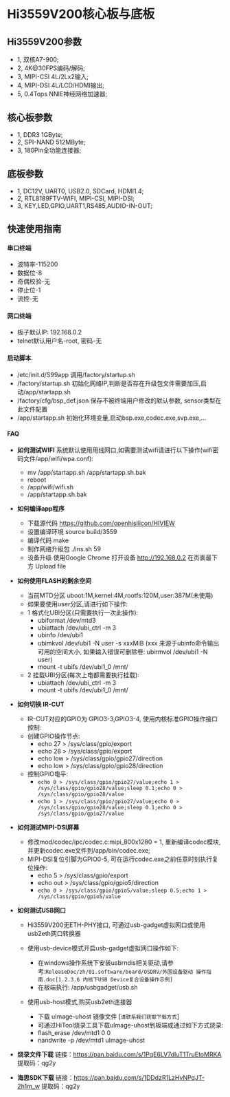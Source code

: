 
# Hi3559V200核心板与底板

## Hi3559V200参数

* 1, 双核A7-900;
* 2, 4K@30FPS编码/解码;
* 3, MIPI-CSI 4L/2Lx2输入;
* 4, MIPI-DSI 4L/LCD/HDMI输出;
* 5, 0.4Tops NNIE神经网络加速器;

## 核心板参数

* 1, DDR3 1GByte;
* 2, SPI-NAND 512MByte;  
* 3, 180Pin全功能连接器;

## 底板参数

* 1, DC12V, UART0, USB2.0, SDCard, HDMI1.4;
* 2, RTL8189FTV-WIFI, MIPI-CSI, MIPI-DSI;
* 3, KEY,LED,GPIO,UART1,RS485,AUDIO-IN-OUT;

## 快速使用指南


#### 串口终端
*  波特率-115200
*  数据位-8
*  奇偶校验-无
*  停止位-1
*  流控-无

#### 网口终端

* 板子默认IP: 192.168.0.2
* telnet默认用户名-root, 密码-无 


#### 启动脚本

* /etc/init.d/S99app
    调用/factory/startup.sh
* /factory/startup.sh
    初始化网络IP,判断是否存在升级包文件需要加压,启动/app/startapp.sh
* /factory/cfg/bsp_def.json
    保存不被终端用户修改的默认参数, sensor类型在此文件配置
* /app/startapp.sh
    初始化环境变量,启动bsp.exe,codec.exe,svp.exe,...

#### FAQ
* **如何测试WIFI**
    系统默认使用用线网口,如需要测试wifi请进行以下操作(wifi密码文件/app/wifi/wpa.conf):
    * mv /app/startapp.sh /app/startapp.sh.bak
    * reboot
    * /app/wifi/wifi.sh
    * /app/startapp.sh.bak
* **如何编译app程序**
    * 下载源代码 https://github.com/openhisilicon/HIVIEW
    * 设置编译环境 source build/3559
    * 编译代码 make
    * 制作网络升级包 ./ins.sh 59
    * 设备升级 使用Google Chrome 打开设备 http://192.168.0.2 在页面最下方 Upload file

* **如何使用FLASH的剩余空间**
    * 当前MTD分区 uboot:1M,kernel:4M,rootfs:120M,user:387M(未使用)
    * 如果要使用user分区,请进行如下操作:
    * 1 格式化UBI分区(只需要执行一次此操作):
      *  ubiformat /dev/mtd3
      *  ubiattach /dev/ubi_ctrl -m 3
      *  ubinfo /dev/ubi1
      *  ubimkvol /dev/ubi1 -N user -s xxxMiB 
        (xxx 来源于ubinfo命令输出可用的空间大小, 
        如果输入错误可删除卷: ubirmvol /dev/ubi1 -N user)
      *  mount -t ubifs /dev/ubi1_0 /mnt/ 
    * 2 挂载UBI分区(每次上电都需要执行挂载):
      *  ubiattach /dev/ubi_ctrl -m 3
      *  mount -t ubifs /dev/ubi1_0 /mnt/

* **如何切换 IR-CUT**
    *  IR-CUT对应的GPIO为 GPIO3-3,GPIO3-4, 使用内核标准GPIO操作接口控制:
    *  创建GPIO操作节点:
        * echo 27 > /sys/class/gpio/export
        * echo 28 > /sys/class/gpio/export
        * echo low > /sys/class/gpio/gpio27/direction
        * echo low > /sys/class/gpio/gpio28/direction
    *  控制GPIO电平: 
        * `echo 0 > /sys/class/gpio/gpio27/value;echo 1 > /sys/class/gpio/gpio28/value;sleep 0.1;echo 0 > /sys/class/gpio/gpio28/value`
        * `echo 1 > /sys/class/gpio/gpio27/value;echo 0 > /sys/class/gpio/gpio28/value;sleep 0.1;echo 0 > /sys/class/gpio/gpio27/value`

* **如何测试MIPI-DSI屏幕**
    * 修改mod/codec/ipc/codec.c:mipi_800x1280 = 1,
      重新编译codec模块,并更新codec.exe文件到/app/bin/codec.exe;
    * MIPI-DSI复位引脚为GPIO0-5, 可在运行codec.exe之前任意时刻执行复位操作:
        * echo 5 > /sys/class/gpio/export
        * echo out > /sys/class/gpio/gpio5/direction
        * `echo 0 > /sys/class/gpio/gpio5/value;sleep 0.5;echo 1 > /sys/class/gpio/gpio5/value`

* **如何测试USB网口**
    * Hi3559V200无ETH-PHY接口, 可通过usb-gadget虚拟网口或使用usb2eth网口转换器
    * 使用usb-device模式开启usb-gadget虚拟网口操作如下:
      * 在windows操作系统下安装usbrndis相关驱动,请参考:`ReleaseDoc/zh/01.software/board/OSDRV/外围设备驱动 操作指南.doc[1.2.3.6 内核下USB Device复合设备操作示例]`
      * 在板端执行: /app/usbgadget/usb.sh

    * 使用usb-host模式,购买usb2eth连接器
      * 下载 uImage-uhost 镜像文件 [`请联系我们获取下载方式`]
      * 可通过HiTool烧录工具下载uImage-uhost到板端或通过如下方式烧录:
      * flash_erase /dev/mtd1 0 0
      * nandwrite -p /dev/mtd1 uImage-uhost

* **烧录文件下载**
  链接：https://pan.baidu.com/s/1PqE6LV7dluT1TruEtoMRKA 提取码：qg2y 
* **海思SDK下载**
  链接：https://pan.baidu.com/s/1DDdzR1LzHvNPqJT-2h1m_w 提取码：qg2y 

